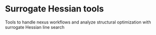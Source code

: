 # Surrogate Hessian tools

Tools to handle nexus workflows and analyze structural optimization with surrogate Hessian line search